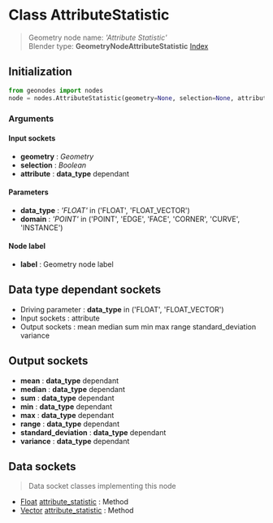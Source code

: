 
# Class AttributeStatistic

> Geometry node name: _'Attribute Statistic'_<br>Blender type:  **GeometryNodeAttributeStatistic**
[Index](/docs/index.md)

## Initialization


```python
from geonodes import nodes
node = nodes.AttributeStatistic(geometry=None, selection=None, attribute=None, data_type='FLOAT', domain='POINT', label=None)
```


### Arguments


#### Input sockets



- **geometry** : _Geometry_
- **selection** : _Boolean_
- **attribute** : **data_type** dependant



#### Parameters



- **data_type** : _'FLOAT'_ in ('FLOAT', 'FLOAT_VECTOR')
- **domain** : _'POINT'_ in ('POINT', 'EDGE', 'FACE', 'CORNER', 'CURVE', 'INSTANCE')



#### Node label



- **label** : Geometry node label



## Data type dependant sockets



- Driving parameter : **data_type** in ('FLOAT', 'FLOAT_VECTOR')
- Input sockets : attribute
- Output sockets : mean median sum min max range standard_deviation variance



## Output sockets



- **mean** : **data_type** dependant
- **median** : **data_type** dependant
- **sum** : **data_type** dependant
- **min** : **data_type** dependant
- **max** : **data_type** dependant
- **range** : **data_type** dependant
- **standard_deviation** : **data_type** dependant
- **variance** : **data_type** dependant



## Data sockets

> Data socket classes implementing this node


- [Float](../sockets/Float.md) [attribute_statistic](../sockets/Float.md#attribute_statistic) : Method
- [Vector](../sockets/Vector.md) [attribute_statistic](../sockets/Vector.md#attribute_statistic) : Method



